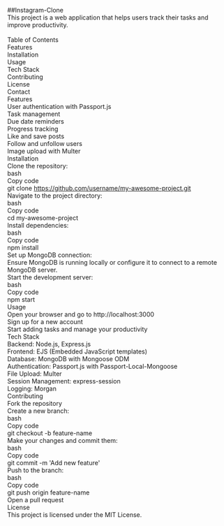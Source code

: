##Instagram-Clone <br>
This project is a web application that helps users track their tasks and improve productivity.<br>
<br>
Table of Contents<br>
Features<br>
Installation<br>
Usage<br>
Tech Stack<br>
Contributing<br>
License<br>
Contact<br>
Features<br>
User authentication with Passport.js<br>
Task management<br>
Due date reminders<br>
Progress tracking<br>
Like and save posts<br>
Follow and unfollow users<br>
Image upload with Multer<br>
Installation<br>
Clone the repository:<br>
bash<br>
Copy code<br>
git clone https://github.com/username/my-awesome-project.git<br>
Navigate to the project directory:<br>
bash<br>
Copy code<br>
cd my-awesome-project<br>
Install dependencies:<br>
bash<br>
Copy code<br>
npm install<br>
Set up MongoDB connection:<br>
Ensure MongoDB is running locally or configure it to connect to a remote MongoDB server.<br>
Start the development server:<br>
bash<br>
Copy code<br>
npm start<br>
Usage<br>
Open your browser and go to http://localhost:3000<br>
Sign up for a new account<br>
Start adding tasks and manage your productivity<br>
Tech Stack<br>
Backend: Node.js, Express.js<br>
Frontend: EJS (Embedded JavaScript templates)<br>
Database: MongoDB with Mongoose ODM<br>
Authentication: Passport.js with Passport-Local-Mongoose<br>
File Upload: Multer<br>
Session Management: express-session<br>
Logging: Morgan<br>
Contributing<br>
Fork the repository<br>
Create a new branch:<br>
bash<br>
Copy code<br>
git checkout -b feature-name<br>
Make your changes and commit them:<br>
bash<br>
Copy code<br>
git commit -m 'Add new feature'<br>
Push to the branch:<br>
bash<br>
Copy code<br>
git push origin feature-name<br>
Open a pull request<br>
License<br>
This project is licensed under the MIT License.<br>
